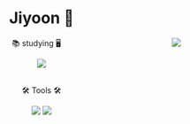<div align="center"><H1> Jiyoon 🌊 </H1></div>
  
  <img align="right" src="https://github-readme-stats.vercel.app/api?username=j1-y00n&theme=dracula&exclude_repo=clone-web-scrapper,clone-zoom&hide=Procfile&layout=compact&langs_count=8"/>
<div align=center>
	<p>📚 studying 🖥️</p>
</div>
<div align="center">
	<img src="https://img.shields.io/badge/Python-3776AB?style=flat&logo=Python&logoColor=white" />
</div>
<br>  
<div align=center>
	<p>🛠 Tools 🛠</p>
</div>
<div align=center>
	<img src="https://img.shields.io/badge/Visual%20Studio%20Code-007ACC?style=flat&logo=VisualStudioCode&logoColor=white" />
	<img src="https://img.shields.io/badge/GitHub-181717?style=flat&logo=GitHub&logoColor=white" />
</div>
<br>
